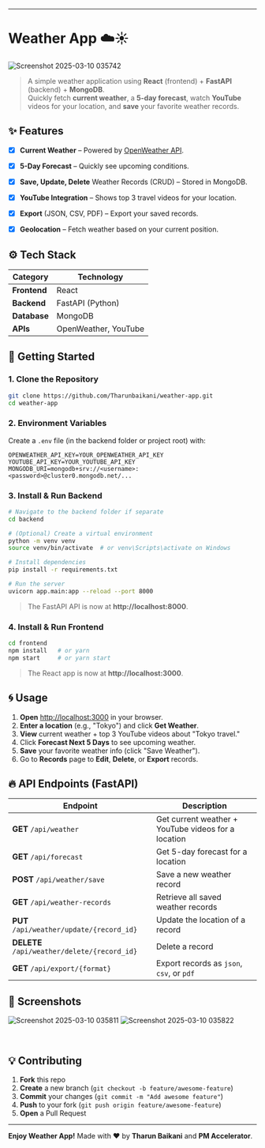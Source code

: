 
---

# Weather App ☁️☀️

![Screenshot 2025-03-10 035742](https://github.com/user-attachments/assets/477d603a-b30f-4aeb-896f-809ed1b089c0)



> A simple weather application using **React** (frontend) + **FastAPI** (backend) + **MongoDB**.  
> Quickly fetch **current weather**, a **5-day forecast**, watch **YouTube** videos for your location, and **save** your favorite weather records.



## ✨ Features

- [x] **Current Weather** – Powered by [OpenWeather API](https://openweathermap.org/).  
- [x] **5-Day Forecast** – Quickly see upcoming conditions.  
- [x] **Save, Update, Delete** Weather Records (CRUD) – Stored in MongoDB.  
- [x] **YouTube Integration** – Shows top 3 travel videos for your location.  
- [x] **Export** (JSON, CSV, PDF) – Export your saved records.  
- [x] **Geolocation** – Fetch weather based on your current position.


## ⚙️ Tech Stack

| **Category** | **Technology**        |
|--------------|-----------------------|
| **Frontend** | React                |
| **Backend**  | FastAPI (Python)     |
| **Database** | MongoDB              |
| **APIs**     | OpenWeather, YouTube |



## 🏁 Getting Started

### 1. Clone the Repository
```bash
git clone https://github.com/Tharunbaikani/weather-app.git
cd weather-app
```

### 2. Environment Variables
Create a `.env` file (in the backend folder or project root) with:
```
OPENWEATHER_API_KEY=YOUR_OPENWEATHER_API_KEY
YOUTUBE_API_KEY=YOUR_YOUTUBE_API_KEY
MONGODB_URI=mongodb+srv://<username>:<password>@cluster0.mongodb.net/...
```

### 3. Install & Run Backend
```bash
# Navigate to the backend folder if separate
cd backend

# (Optional) Create a virtual environment
python -m venv venv
source venv/bin/activate  # or venv\Scripts\activate on Windows

# Install dependencies
pip install -r requirements.txt

# Run the server
uvicorn app.main:app --reload --port 8000
```
> The FastAPI API is now at **http://localhost:8000**.

### 4. Install & Run Frontend
```bash
cd frontend
npm install   # or yarn
npm start     # or yarn start
```
> The React app is now at **http://localhost:3000**.



## 🌀 Usage

1. **Open** [http://localhost:3000](http://localhost:3000) in your browser.  
2. **Enter a location** (e.g., "Tokyo") and click **Get Weather**.  
3. **View** current weather + top 3 YouTube videos about "Tokyo travel."  
4. Click **Forecast Next 5 Days** to see upcoming weather.  
5. **Save** your favorite weather info (click "Save Weather").  
6. Go to **Records** page to **Edit**, **Delete**, or **Export** records.



## 🔥 API Endpoints (FastAPI)

| **Endpoint**                     | **Description**                                  |
|---------------------------------|--------------------------------------------------|
| **GET** `/api/weather`          | Get current weather + YouTube videos for a location |
| **GET** `/api/forecast`         | Get 5-day forecast for a location               |
| **POST** `/api/weather/save`    | Save a new weather record                       |
| **GET** `/api/weather-records`  | Retrieve all saved weather records              |
| **PUT** `/api/weather/update/{record_id}`   | Update the location of a record       |
| **DELETE** `/api/weather/delete/{record_id}`| Delete a record                        |
| **GET** `/api/export/{format}`  | Export records as `json`, `csv`, or `pdf`       |



## 🚀 Screenshots
![Screenshot 2025-03-10 035811](https://github.com/user-attachments/assets/fef98531-2bab-482e-9dcf-c49529260420)
![Screenshot 2025-03-10 035822](https://github.com/user-attachments/assets/f08490bd-7c9f-4bfb-afe4-186b4ef90211)





<br/>

## 💡 Contributing

1. **Fork** this repo  
2. **Create** a new branch (`git checkout -b feature/awesome-feature`)  
3. **Commit** your changes (`git commit -m "Add awesome feature"`)  
4. **Push** to your fork (`git push origin feature/awesome-feature`)  
5. **Open** a Pull Request

---

**Enjoy  Weather App!** 
Made with ❤️ by **Tharun Baikani** and **PM Accelerator**.
